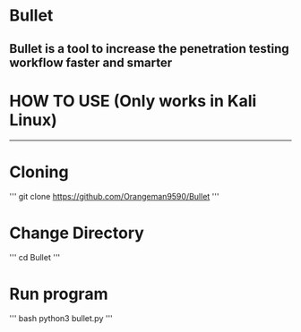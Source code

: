 # Bullet
Bullet is a tool to increase the penetration testing workflow faster and smarter
-------
# HOW TO USE (Only works in Kali Linux)
--------
# Cloning
'''
git clone https://github.com/Orangeman9590/Bullet
'''
# Change Directory
'''
cd Bullet
'''
# Run program
'''
bash python3 bullet.py
'''
